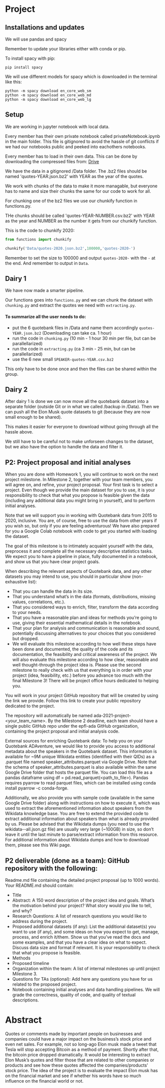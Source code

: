 # Project

## Installations and updates

We will use pandas and spacy

Remember to update your libraries either with conda or pip.

To install spacy with pip:

```
pip install spacy
```

We will use different models for spacy which is downloaded in the terminal like this:

```
python -m spacy download en_core_web_sm
python -m spacy download en_core_web_md
python -m spacy download en_core_web_lg
```

## Setup

We are working in jupyter notebook with local data.

Every member has their own private notebook called privateNotebook.ipynb in the main folder. This file is gitignored to avoid the hassle of git conflicts if we had our notebooks public and peeked into eachothers notebooks.

Every member has to load in their own data. This can be done by downloading the compressed files from: [Drive](https://drive.google.com/drive/folders/1R-GVIdxU3jkQb5zU0uG9044Vynh9nYR1)

We have the data in a gitignored /Data folder.
The .bz2 files should be named 'quotes-YEAR.json.bz2' with YEAR as the year of the quotes.

We work with chunks of the data to make it more managable, but everyone has to name and size their chunks the same for our code to work for all.

For chunking one of the bz2 files we use our chunkify function in functions.py.

THe chunks should be called 'quotes-YEAR-NUMBER.csv.bz2' with YEAR as the year and NUMBER as the number it gets from our chunkify function.

This is the code to chunkify 2020:

```py
from functions import chunkify

chunkify('Data/quotes-2020.json.bz2',100000,'quotes-2020-')
```

Remember to set the size to 100000 and output `quotes-2020-` with the `-` at the end. And remember to output in `Data`.

## Dairy 1

We have now made a smarter pipeline.

Our functions goes into `functions.py` and we can chunk the dataset with `chunking.py` and extract the quotes we need with `extracting.py`.

#### To summarize all the user needs to do:

-   put the 6 quotebank files in /Data and name them accordingly `quotes-YEAR.json.bz2` (Downloading can take ca. 1 hour)
-   run the code in `chunking.py` (10 min - 1 hour 30 min per file, but can be parallellarized)
-   run the code in `extracting.py` (ca 3 min - 25 min, but can be parallellarized)
-   use the 6 new small `SPEAKER-quotes-YEAR.csv.bz2`

This only have to be done once and then the files can be shared within the group.

## Dairy 2

After dairy 1 is done we can now move all the quotebank dataset into a separate folder (outside Git or in what we called /backup in /Data). Then we can push all the Elon Musk quote datasets to git (because they are now small enough to be shared).

This makes it easier for everyone to download without going through all the hassle above.

We still have to be careful not to make unforseen changes to the dataset, but we also have the option to handle the data and filter it.

## P2: Project proposal and initial analyses

When you are done with Homework 1, you will continue to work on the next project milestone. In Milestone 2, together with your team members, you will agree on, and refine, your project proposal. Your first task is to select a project. Even though we provide the main dataset for you to use, it is your responsibility to check that what you propose is feasible given the data (including any additional data you might bring in yourself), and to perform initial analyses.

Note that we will support you in working with Quotebank data from 2015 to 2020, inclusive. You are, of course, free to use the data from other years if you wish so, but only if you are feeling adventurous! We have also prepared for you a Google Colab notebook with code to get you started with loading the dataset.

The goal of this milestone is to intimately acquaint yourself with the data, preprocess it and complete all the necessary descriptive statistics tasks. We expect you to have a pipeline in place, fully documented in a notebook, and show us that you have clear project goals.

When describing the relevant aspects of Quotebank data, and any other datasets you may intend to use, you should in particular show (non-exhaustive list):

-   That you can handle the data in its size.
-   That you understand what’s in the data (formats, distributions, missing values, correlations, etc.).
-   That you considered ways to enrich, filter, transform the data according to your needs.
-   That you have a reasonable plan and ideas for methods you’re going to use, giving their essential mathematical details in the notebook.
-   That your plan for analysis and communication is reasonable and sound, potentially discussing alternatives to your choices that you considered but dropped.
-   We will evaluate this milestone according to how well these steps have been done and documented, the quality of the code and its documentation, the feasibility and critical awareness of the project. We will also evaluate this milestone according to how clear, reasonable and well thought-through the project idea is. Please use the second milestone to really check with us that everything is in order with your project (idea, feasibility, etc.) before you advance too much with the final Milestone 3! There will be project office hours dedicated to helping you.

You will work in your project GitHub repository that will be created by using the link we provide. Follow this link to create your public repository dedicated to the project.

The repository will automatically be named ada-2021-project-<your_team_name>. By the Milestone 2 deadline, each team should have a single public GitHub repo under the epfl-ada GitHub organization, containing the project proposal and initial analysis code.

External sources for enriching Quotebank data: To help you on your Quotebank ADAventure, we would like to provide you access to additional metadata about the speakers in the Quotebank dataset. This information is available for ~9M unique Wikidata entities (identified with their QIDs) as a .parquet file named speaker_attributes.parquet via Google Drive. Note that the schema of speaker_attributes.parquet is also available within the same Google Drive folder that hosts the parquet file. You can load this file as a pandas dataframe using df = pd.read_parquet(<path_to_file>). Pandas requires pyarrow to read parquet files, which can be installed using conda install pyarrow -c conda-forge.

Additionally, we also provide you with sample code (available in the same Google Drive folder) along with instructions on how to execute it, which was used to extract the aforementioned information about speakers from the Wikidata knowledge base. You are free to extend the provided code to extract additional information about speakers than what is already provided by us. Please be advised that the Wikidata dumps (you need to use the wikidata-<timestamp>-all.json.gz file) are usually very large (~100GB) in size, so don’t leave it until the last minute to parse/extract information from this resource. For additional information about Wikidata dumps and how to download them, please see this Wiki page.

## P2 deliverable (done as a team): GitHub repository with the following:

Readme.md file containing the detailed project proposal (up to 1000 words). Your README.md should contain:

-   Title
-   Abstract: A 150 word description of the project idea and goals. What’s the motivation behind your project? What story would you like to tell, and why?
-   Research Questions: A list of research questions you would like to address during the project.
-   Proposed additional datasets (if any): List the additional dataset(s) you want to use (if any), and some ideas on how you expect to get, manage, process, and enrich it/them. Show us that you’ve read the docs and some examples, and that you have a clear idea on what to expect. Discuss data size and format if relevant. It is your responsibility to check that what you propose is feasible.
-   Methods
-   Proposed timeline
-   Organization within the team: A list of internal milestones up until project Milestone 3.
-   Questions for TAs (optional): Add here any questions you have for us related to the proposed project.
-   Notebook containing initial analyses and data handling pipelines. We will grade the correctness, quality of code, and quality of textual descriptions.

# Abstract

Quotes or comments made by important people on businesses and companies could have a major impact on the business’s stock price and even net sales. For example, not so long-ago Elon musk made a tweet that Tesla will stop accepting Bitcoin as a method of payment. Shortly after that, the bitcoin price dropped dramatically. It would be interesting to extract Elon Musk’s quotes and filter those that are related to other companies or products and see how these quotes affected the companies/products' stock price. The idea of the project is to evaluate the impact Elon musk has on the financial market and see if whether his words have so much influence on the financial world or not.
